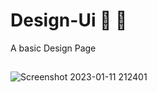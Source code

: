 # Design-Ui 📱 📱
A basic Design Page
## 
![Screenshot 2023-01-11 212401](https://user-images.githubusercontent.com/108191093/213478135-e4353da3-0948-4be5-8458-e1b123d33cda.png)
